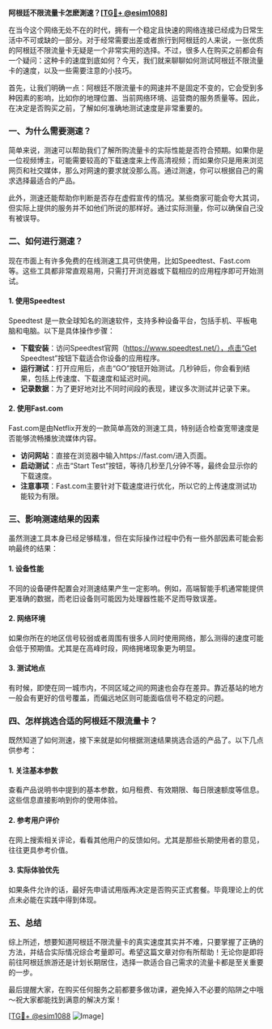 **阿根廷不限流量卡怎麽測速？[[TG💪+ @esim1088](https://t.me/s/esim1088)]**

在当今这个网络无处不在的时代，拥有一个稳定且快速的网络连接已经成为日常生活中不可或缺的一部分。对于经常需要出差或者旅行到阿根廷的人来说，一张优质的阿根廷不限流量卡无疑是一个非常实用的选择。不过，很多人在购买之前都会有一个疑问：这种卡的速度到底如何？今天，我们就来聊聊如何测试阿根廷不限流量卡的速度，以及一些需要注意的小技巧。

首先，让我们明确一点：阿根廷不限流量卡的网速并不是固定不变的，它会受到多种因素的影响，比如你的地理位置、当前网络环境、运营商的服务质量等。因此，在决定是否购买之前，了解如何准确地测试速度是非常重要的。

### **一、为什么需要测速？**

简单来说，测速可以帮助我们了解所购流量卡的实际性能是否符合预期。如果你是一位视频博主，可能需要较高的下载速度来上传高清视频；而如果你只是用来浏览网页和社交媒体，那么对网速的要求就没那么高。通过测速，你可以根据自己的需求选择最适合的产品。

此外，测速还能帮助你判断是否存在虚假宣传的情况。某些商家可能会夸大其词，但实际上提供的服务并不如他们所说的那样好。通过实际测量，你可以确保自己没有被误导。

### **二、如何进行测速？**

现在市面上有许多免费的在线测速工具可供使用，比如Speedtest、Fast.com等。这些工具都非常直观易用，只需打开浏览器或下载相应的应用程序即可开始测试。

#### **1. 使用Speedtest**
Speedtest 是一款全球知名的测速软件，支持多种设备平台，包括手机、平板电脑和电脑。以下是具体操作步骤：

- **下载安装**：访问Speedtest官网（https://www.speedtest.net/），点击“Get Speedtest”按钮下载适合你设备的应用程序。
- **运行测试**：打开应用后，点击“GO”按钮开始测试。几秒钟后，你会看到结果，包括上传速度、下载速度和延迟时间。
- **记录数据**：为了更好地对比不同时间段的表现，建议多次测试并记录下来。

#### **2. 使用Fast.com**
Fast.com是由Netflix开发的一款简单高效的测速工具，特别适合检查宽带速度是否能够流畅播放流媒体内容。

- **访问网站**：直接在浏览器中输入https://fast.com/进入页面。
- **启动测试**：点击“Start Test”按钮，等待几秒至几分钟不等，最终会显示你的下载速度。
- **注意事项**：Fast.com主要针对下载速度进行优化，所以它的上传速度测试功能较为有限。

### **三、影响测速结果的因素**

虽然测速工具本身已经足够精准，但在实际操作过程中仍有一些外部因素可能会影响最终的结果：

#### **1. 设备性能**
不同的设备硬件配置会对测速结果产生一定影响。例如，高端智能手机通常能提供更准确的数据，而老旧设备则可能因为处理器性能不足而导致误差。

#### **2. 网络环境**
如果你所在的地区信号较弱或者周围有很多人同时使用网络，那么测得的速度可能会低于预期值。尤其是在高峰时段，网络拥堵现象更为明显。

#### **3. 测试地点**
有时候，即使在同一城市内，不同区域之间的网速也会存在差异。靠近基站的地方一般会有更好的信号覆盖，而偏远地区则可能面临信号不稳定的问题。

### **四、怎样挑选合适的阿根廷不限流量卡？**

既然知道了如何测速，接下来就是如何根据测速结果挑选合适的产品了。以下几点供参考：

#### **1. 关注基本参数**
查看产品说明书中提到的基本参数，如月租费、有效期限、每日限速额度等信息。这些信息直接影响到你的使用体验。

#### **2. 参考用户评价**
在网上搜索相关评论，看看其他用户的反馈如何。尤其是那些长期使用者的意见，往往更具参考价值。

#### **3. 实际体验优先**
如果条件允许的话，最好先申请试用版再决定是否购买正式套餐。毕竟理论上的优点未必能在实践中得到体现。

### **五、总结**

综上所述，想要知道阿根廷不限流量卡的真实速度其实并不难，只要掌握了正确的方法，并结合实际情况综合考量即可。希望这篇文章对你有所帮助！无论你是即将前往阿根廷旅游还是计划长期居住，选择一款适合自己需求的流量卡都是至关重要的一步。

最后提醒大家，在购买任何服务之前都要多做功课，避免掉入不必要的陷阱之中哦～祝大家都能找到满意的解决方案！

[[TG💪+ @esim1088](https://t.me/s/esim1088) ![Image](https://i.postimg.cc/4NQfJmqS/Snipaste-2025-05-13-00-14-12.png)]